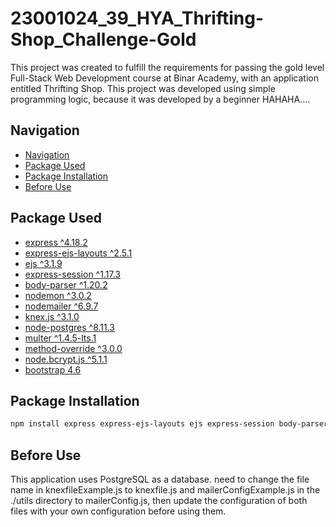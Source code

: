 # 23001024_39_HYA_Thrifting-Shop_Challenge-Gold
This project was created to fulfill the requirements for passing the gold level Full-Stack Web Development course at Binar Academy, with an application entitled Thrifting Shop. This project was developed using simple programming logic, because it was developed by a beginner HAHAHA....

## Navigation
- [Navigation](#navigation)
- [Package Used](#package-used)
- [Package Installation](#package-installation)
- [Before Use](#before-use)

## Package Used
- [express ^4.18.2](https://www.npmjs.com/package/express)
- [express-ejs-layouts ^2.5.1](https://www.npmjs.com/package/express-ejs-layouts)
- [ejs ^3.1.9](https://www.npmjs.com/package/ejs)
- [express-session ^1.17.3](https://www.npmjs.com/package/express-session)
- [body-parser ^1.20.2](https://www.npmjs.com/package/body-parser)
- [nodemon ^3.0.2](https://www.npmjs.com/package/nodemon)
- [nodemailer ^6.9.7](https://www.npmjs.com/package/nodemailer)
- [knex.js ^3.1.0](https://www.npmjs.com/package/knex)
- [node-postgres ^8.11.3](https://www.npmjs.com/package/pg)
- [multer ^1.4.5-lts.1](https://www.npmjs.com/package/multer)
- [method-override ^3.0.0](https://www.npmjs.com/package/method-override)
- [node.bcrypt.js ^5.1.1](https://www.npmjs.com/package/bcrypt)
- [bootstrap 4.6](https://getbootstrap.com/docs/4.6/getting-started/introduction/)

## Package Installation
```bash
npm install express express-ejs-layouts ejs express-session body-parser nodemon nodemailer knex pg multer method-override bcrypt
```

## Before Use
This application uses PostgreSQL as a database. need to change the file name in knexfileExample.js to knexfile.js and mailerConfigExample.js in the ./utils directory to mailerConfig.js, then update the configuration of both files with your own configuration before using them.
